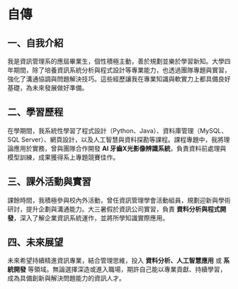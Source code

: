 
# 自傳

## 一、自我介紹

我是資訊管理系的應屆畢業生，個性積極主動，善於規劃並樂於學習新知。大學四年期間，除了培養資訊系統分析與程式設計等專業能力，也透過團隊專題與實習，強化了溝通協調與問題解決技巧。這些經歷讓我在專業知識與軟實力上都具備良好基礎，為未來發展做好準備。

## 二、學習歷程

在學期間，我系統性學習了程式設計（Python、Java）、資料庫管理（MySQL、SQL Server）、網頁設計，以及人工智慧與資料探勘等課程。課程專題中，我將理論應用於實務，曾與團隊合作開發 **AI 牙齒X光影像辨識系統**，負責資料前處理與模型訓練，成果獲得系上專題競賽佳作。

## 三、課外活動與實習

課餘時間，我積極參與校內外活動，曾任資訊管理學會活動組員，規劃迎新與學術研討，提升企劃與溝通能力。大三暑假於資訊公司實習，負責 **資料分析與程式開發**，深入了解企業資訊系統運作，並將所學知識實際應用。

## 四、未來展望

未來希望持續精進資訊專業，結合管理思維，投入 **資料分析、人工智慧應用** 或 **系統開發** 等領域。無論選擇深造或進入職場，期許自己能以專業貢獻、持續學習，成為具備創新與解決問題能力的資訊人才。
